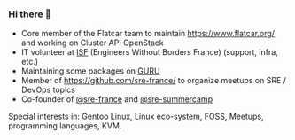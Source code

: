 ### Hi there 👋

* Core member of the Flatcar team to maintain https://www.flatcar.org/ and working on Cluster API OpenStack
* IT volunteer at [ISF](https://www.isf-france.org/) (Engineers Without Borders France) (support, infra, etc.)
* Maintaining some packages on [GURU](https://github.com/gentoo/guru/commits?author=tormath1)
* Member of https://github.com/sre-france/ to organize meetups on SRE / DevOps topics
* Co-founder of [@sre-france](https://github.com/sre-france/) and [@sre-summercamp](https://github.com/sre-summercamp/)

Special interests in: Gentoo Linux, Linux eco-system, FOSS, Meetups, programming languages, KVM.
